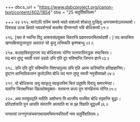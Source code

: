 +++
dbcs_url = "https://www.dsbcproject.org/canon-text/content/402/1854"
title = "25 चतुर्विंशतितमः"

+++
२४
२१५. मारोऽपि तस्मि समये भवते सशल्यो 
शोकातु दुःखितु अनन्तमनोऽल्पस्थामो।  
दिशदाह उल्क क्षिपते भयदर्शनार्थं 
कथमेष दीनमनसो भवि बोधिसत्त्वो॥१॥

२१६. [यथ ते भवन्ति विदु आशयसंप्रयुक्ता 
दिवरात्रि प्रज्ञवरपारमितार्थदर्शी। ]
तद कायचित्त खगपक्षिसतुल्यभूता 
अवतारु सो कुतु लभिष्यति कृष्णबन्धुः॥२॥

२१७. कलहाविवादुपगता यद बोधिसत्त्वा 
भोन्ति परस्परविरुद्धक रुष्टचित्ताः।  
तद मार तुष्टु भवती परमं उदग्रो 
उभि एति दूर भविष्यन्ति जिनान ज्ञाने॥३॥

२१८. उभि एति दूरि भविष्यन्ति पिशाचतुल्या
उभि एति आत्म करिष्यन्ति प्रतिज्ञहानिम्।  
दुष्टान क्षान्तिविकलान कुतोऽस्ति बोधि 
तद मारु तुष्टु भवती नमुचीसपक्षो॥४॥

२१९. यो बोधिसत्त्व अयु व्याकृतु व्याकृतस्मिं 
चित्तं प्रदूषयि विवादु समारभेय्या।  
यावन्ति चित्तक्षणिका खिलदोषयुक्ता-
स्तावन्त कल्प पुन संनहितव्य भोन्ति॥५॥

२२०. अथ तस्युपद्यति मतीति अशोभना ति 
क्षान्तीय पारमित बोधि स्पृशन्ति बुद्धाः।  
प्रतिदर्शयाति पुन आयति संवराणि 
अपयाति वा स इह शिक्षति बुद्धधर्मे॥६॥

भगवत्यां रत्नगुणसंचयगाथायामभिमानपरिवर्तो नाम चतुर्विंशतितमः॥

